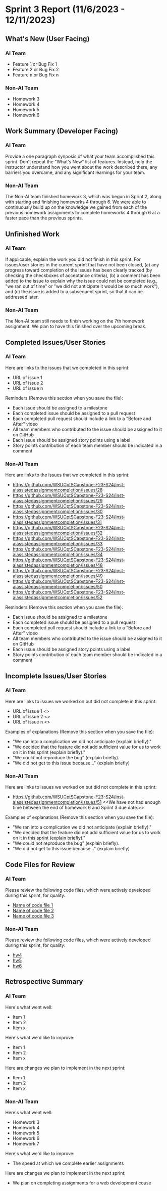 # Sprint 3 Report (11/6/2023 - 12/11/2023)

## What's New (User Facing)
### AI Team
 * Feature 1 or Bug Fix 1
 * Feature 2 or Bug Fix 2
 * Feature n or Bug Fix n

### Non-AI Team
 * Homework 3 
 * Homework 4
 * Homework 5
 * Homework 6

## Work Summary (Developer Facing)
### AI Team
Provide a one paragraph synposis of what your team accomplished this sprint. Don't repeat the "What's New" list of features. Instead, help the instructor understand how you went about the work described there, any barriers you overcame, and any significant learnings for your team.

### Non-AI Team
The Non-AI team finished homework 3, which was begun in Sprint 2, along with starting and finishing homeworks 4 through 6. We were able to continuously build up on the knowledge we gained from each of the previous homework assignments to complete homeworks 4 through 6 at a faster pace than the previous sprints. 

## Unfinished Work
### AI Team
If applicable, explain the work you did not finish in this sprint. For issues/user stories in the current sprint that have not been closed, (a) any progress toward completion of the issues has been clearly tracked (by checking the checkboxes of  acceptance criteria), (b) a comment has been added to the issue to explain why the issue could not be completed (e.g., "we ran out of time" or "we did not anticipate it would be so much work"), and (c) the issue is added to a subsequent sprint, so that it can be addressed later.

### Non-AI Team
The Non-AI team still needs to finish working on the 7th homework assignment. We plan to have this finished over the upcoming break.

## Completed Issues/User Stories
### AI Team
Here are links to the issues that we completed in this sprint:

 * URL of issue 1
 * URL of issue 2
 * URL of issue n

 Reminders (Remove this section when you save the file):
  * Each issue should be assigned to a milestone
  * Each completed issue should be assigned to a pull request
  * Each completed pull request should include a link to a "Before and After" video
  * All team members who contributed to the issue should be assigned to it on GitHub
  * Each issue should be assigned story points using a label
  * Story points contribution of each team member should be indicated in a comment

### Non-AI Team
Here are links to the issues that we completed in this sprint:

 * https://github.com/WSUCptSCapstone-F23-S24/inst-aiassistedassignmentcompletion/issues/28
 * https://github.com/WSUCptSCapstone-F23-S24/inst-aiassistedassignmentcompletion/issues/29
 * https://github.com/WSUCptSCapstone-F23-S24/inst-aiassistedassignmentcompletion/issues/30
 * https://github.com/WSUCptSCapstone-F23-S24/inst-aiassistedassignmentcompletion/issues/31
 * https://github.com/WSUCptSCapstone-F23-S24/inst-aiassistedassignmentcompletion/issues/32
 * https://github.com/WSUCptSCapstone-F23-S24/inst-aiassistedassignmentcompletion/issues/33
 * https://github.com/WSUCptSCapstone-F23-S24/inst-aiassistedassignmentcompletion/issues/34
 * https://github.com/WSUCptSCapstone-F23-S24/inst-aiassistedassignmentcompletion/issues/48
 * https://github.com/WSUCptSCapstone-F23-S24/inst-aiassistedassignmentcompletion/issues/49
 * https://github.com/WSUCptSCapstone-F23-S24/inst-aiassistedassignmentcompletion/issues/50
 * https://github.com/WSUCptSCapstone-F23-S24/inst-aiassistedassignmentcompletion/issues/52

 Reminders (Remove this section when you save the file):
  * Each issue should be assigned to a milestone
  * Each completed issue should be assigned to a pull request
  * Each completed pull request should include a link to a "Before and After" video
  * All team members who contributed to the issue should be assigned to it on GitHub
  * Each issue should be assigned story points using a label
  * Story points contribution of each team member should be indicated in a comment
 
 ## Incomplete Issues/User Stories
 ### AI Team
 Here are links to issues we worked on but did not complete in this sprint:
 
 * URL of issue 1 <<One sentence explanation of why issue was not completed>>
 * URL of issue 2 <<One sentence explanation of why issue was not completed>>
 * URL of issue n <<One sentence explanation of why issue was not completed>>
 
 Examples of explanations (Remove this section when you save the file):
  * "We ran into a complication we did not anticipate (explain briefly)." 
  * "We decided that the feature did not add sufficient value for us to work on it in this sprint (explain briefly)."
  * "We could not reproduce the bug" (explain briefly).
  * "We did not get to this issue because..." (explain briefly)
 ### Non-AI Team
 Here are links to issues we worked on but did not complete in this sprint:
 
 * https://github.com/WSUCptSCapstone-F23-S24/inst-aiassistedassignmentcompletion/issues/51 <<We have not had enough time between the end of homework 6 and Sprint 3 due date.>>
 
 Examples of explanations (Remove this section when you save the file):
  * "We ran into a complication we did not anticipate (explain briefly)." 
  * "We decided that the feature did not add sufficient value for us to work on it in this sprint (explain briefly)."
  * "We could not reproduce the bug" (explain briefly).
  * "We did not get to this issue because..." (explain briefly)

## Code Files for Review
### AI Team
Please review the following code files, which were actively developed during this sprint, for quality:
 * [Name of code file 1](https://github.com/your_repo/file_extension)
 * [Name of code file 2](https://github.com/your_repo/file_extension)
 * [Name of code file 3](https://github.com/your_repo/file_extension)
### Non-AI Team
Please review the following code files, which were actively developed during this sprint, for quality:
 * [hw4](https://github.com/WSUCptSCapstone-F23-S24/inst-aiassistedassignmentcompletion/tree/Non-AI/hw4)
 * [hw5]([https://github.com/your_repo/file_extension](https://github.com/WSUCptSCapstone-F23-S24/inst-aiassistedassignmentcompletion/tree/Non-AI/hw5/hw5))
 * [hw6]([https://github.com/your_repo/file_extension](https://github.com/WSUCptSCapstone-F23-S24/inst-aiassistedassignmentcompletion/tree/Non-AI/hw6))
 
## Retrospective Summary
### AI Team
Here's what went well:
  * Item 1
  * Item 2
  * Item x
 
Here's what we'd like to improve:
   * Item 1
   * Item 2
   * Item x
  
Here are changes we plan to implement in the next sprint:
   * Item 1
   * Item 2
   * Item x
### Non-AI Team
Here's what went well:
  * Homework 3
  * Homework 4
  * Homework 5
  * Homework 6
  * Homework 7
 
Here's what we'd like to improve:
   * The speed at which we complete earlier assignments
  
Here are changes we plan to implement in the next sprint:
   * We plan on completing assignments for a web development couse
